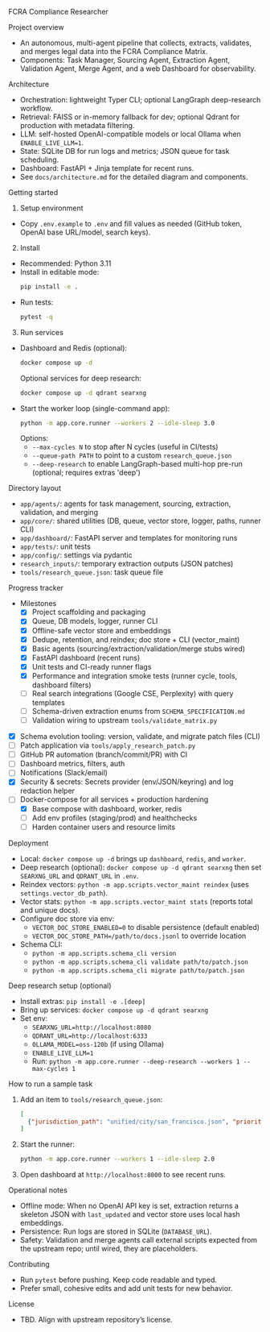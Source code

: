 FCRA Compliance Researcher

Project overview
- An autonomous, multi-agent pipeline that collects, extracts, validates, and merges legal data into the FCRA Compliance Matrix.
- Components: Task Manager, Sourcing Agent, Extraction Agent, Validation Agent, Merge Agent, and a web Dashboard for observability.

Architecture
- Orchestration: lightweight Typer CLI; optional LangGraph deep-research workflow.
- Retrieval: FAISS or in-memory fallback for dev; optional Qdrant for production with metadata filtering.
- LLM: self-hosted OpenAI-compatible models or local Ollama when `ENABLE_LIVE_LLM=1`.
- State: SQLite DB for run logs and metrics; JSON queue for task scheduling.
- Dashboard: FastAPI + Jinja template for recent runs.
- See `docs/architecture.md` for the detailed diagram and components.

Getting started
1) Setup environment
- Copy `.env.example` to `.env` and fill values as needed (GitHub token, OpenAI base URL/model, search keys).

2) Install
- Recommended: Python 3.11
- Install in editable mode:
  ```bash
  pip install -e .
  ```
- Run tests:
  ```bash
  pytest -q
  ```

3) Run services
- Dashboard and Redis (optional):
  ```bash
  docker compose up -d
  ```
  Optional services for deep research:
  ```bash
  docker compose up -d qdrant searxng
  ```
- Start the worker loop (single-command app):
  ```bash
  python -m app.core.runner --workers 2 --idle-sleep 3.0
  ```
  Options:
  - `--max-cycles N` to stop after N cycles (useful in CI/tests)
  - `--queue-path PATH` to point to a custom `research_queue.json`
  - `--deep-research` to enable LangGraph-based multi-hop pre-run (optional; requires extras 'deep')

Directory layout
- `app/agents/`: agents for task management, sourcing, extraction, validation, and merging
- `app/core/`: shared utilities (DB, queue, vector store, logger, paths, runner CLI)
- `app/dashboard/`: FastAPI server and templates for monitoring runs
- `app/tests/`: unit tests
- `app/config/`: settings via pydantic
- `research_inputs/`: temporary extraction outputs (JSON patches)
- `tools/research_queue.json`: task queue file

Progress tracker
- Milestones
  - [x] Project scaffolding and packaging
  - [x] Queue, DB models, logger, runner CLI
  - [x] Offline-safe vector store and embeddings
  - [x] Dedupe, retention, and reindex; doc store + CLI (vector_maint)
  - [x] Basic agents (sourcing/extraction/validation/merge stubs wired)
  - [x] FastAPI dashboard (recent runs)
  - [x] Unit tests and CI-ready runner flags
  - [x] Performance and integration smoke tests (runner cycle, tools, dashboard filters)
  - [ ] Real search integrations (Google CSE, Perplexity) with query templates
  - [ ] Schema-driven extraction enums from `SCHEMA_SPECIFICATION.md`
  - [ ] Validation wiring to upstream `tools/validate_matrix.py`
 - [x] Schema evolution tooling: version, validate, and migrate patch files (CLI)
  - [ ] Patch application via `tools/apply_research_patch.py`
  - [ ] GitHub PR automation (branch/commit/PR) with CI
  - [ ] Dashboard metrics, filters, auth
  - [ ] Notifications (Slack/email)
  - [x] Security & secrets: Secrets provider (env/JSON/keyring) and log redaction helper
- [ ] Docker-compose for all services + production hardening
  - [x] Base compose with dashboard, worker, redis
  - [ ] Add env profiles (staging/prod) and healthchecks
  - [ ] Harden container users and resource limits

Deployment
- Local: `docker compose up -d` brings up `dashboard`, `redis`, and `worker`.
 - Deep research (optional): `docker compose up -d qdrant searxng` then set `SEARXNG_URL` and `QDRANT_URL` in `.env`.
- Reindex vectors: `python -m app.scripts.vector_maint reindex` (uses `settings.vector_db_path`).
- Vector stats: `python -m app.scripts.vector_maint stats` (reports total and unique docs).
- Configure doc store via env:
  - `VECTOR_DOC_STORE_ENABLED=0` to disable persistence (default enabled)
  - `VECTOR_DOC_STORE_PATH=/path/to/docs.jsonl` to override location
 - Schema CLI:
   - `python -m app.scripts.schema_cli version`
   - `python -m app.scripts.schema_cli validate path/to/patch.json`
   - `python -m app.scripts.schema_cli migrate path/to/patch.json`

Deep research setup (optional)
- Install extras: `pip install -e .[deep]`
- Bring up services: `docker compose up -d qdrant searxng`
- Set env:
  - `SEARXNG_URL=http://localhost:8080`
  - `QDRANT_URL=http://localhost:6333`
  - `OLLAMA_MODEL=oss-120b` (if using Ollama)
  - `ENABLE_LIVE_LLM=1`
  - Run: `python -m app.core.runner --deep-research --workers 1 --max-cycles 1`

How to run a sample task
1) Add an item to `tools/research_queue.json`:
   ```json
   [
     {"jurisdiction_path": "unified/city/san_francisco.json", "priority": 5}
   ]
   ```
2) Start the runner:
   ```bash
   python -m app.core.runner --workers 1 --idle-sleep 2.0
   ```
3) Open dashboard at `http://localhost:8000` to see recent runs.

Operational notes
- Offline mode: When no OpenAI API key is set, extraction returns a skeleton JSON with `last_updated` and vector store uses local hash embeddings.
- Persistence: Run logs are stored in SQLite (`DATABASE_URL`).
- Safety: Validation and merge agents call external scripts expected from the upstream repo; until wired, they are placeholders.

Contributing
- Run `pytest` before pushing. Keep code readable and typed.
- Prefer small, cohesive edits and add unit tests for new behavior.

License
- TBD. Align with upstream repository’s license.
